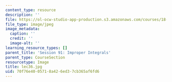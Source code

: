 ```yaml
---
content_type: resource
description: ''
file: https://ol-ocw-studio-app-production.s3.amazonaws.com/courses/18-01sc-single-variable-calculus-fall-2010/70f76e4005718a426ed37cb365af6fd6_lec36.jpg
file_type: image/jpeg
image_metadata:
  caption: ''
  credit: ''
  image-alt: ''
learning_resource_types: []
parent_title: 'Session 91: Improper Integrals'
parent_type: CourseSection
resourcetype: Image
title: lec36.jpg
uid: 70f76e40-0571-8a42-6ed3-7cb365af6fd6
---
```

